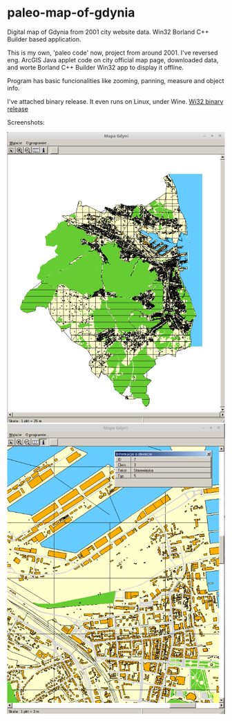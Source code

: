 # paleo-map-of-gdynia
Digital map of Gdynia from 2001 city website data.  Win32 Borland C++ Builder based application.  

This is my own, 'paleo code' now, project from around 2001. I've reversed eng. ArcGIS Java applet code on city official map page, downloaded data,
and worte Borland C++ Builder Win32 app to display it offline.  

Program has basic funcionalities like zooming, panning, measure and object info.

I've attached binary release. It even runs on Linux, under Wine.
[Wi32 binary release](https://github.com/jedrus2000/paleo-map-of-gdynia/releases/)

Screenshots:  

![Screenshot1](screenshots/paleo-map-of-gdynia-01.png)
![Screenshot2](screenshots/paleo-map-of-gdynia-02.png)
